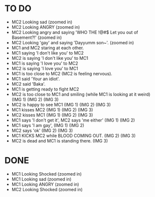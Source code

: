 # TO DO
* MC2 Looking sad (zoomed in)
* MC2 Looking ANGRY (zoomed in)
* MC2 Looking angry and saying 'WHO THE !@#$ Let you out of Basement?!' (zoomed in)
* MC2 Looking 'gay' and saying 'Dayyumm son~'. (zoomed in)
* MC1 and MC2 staring at each other.
* MC1 saying 'I don't like you' to MC2
* MC2 is saying 'I don't like you' to MC1
* MC1 is saying 'I love you' to MC2
* MC2 is saying 'I love you' to MC1
* MC1 is too close to MC2 (MC2 is feeling nervous).
* MC1 said 'Your an idiot'.
* MC2 said 'Baka'.
* MC1 is getting ready to fight MC2
* MC2 is too close to MC1 and smiling (while MC1 is looking at it weird) (IMG 1) (IMG 2) (IMG 3)
* MC2 is happy to see MC1 (IMG 1) (IMG 2) (IMG 3)
* MC1 kisses MC2 (IMG 1) (IMG 2) (IMG 3)
* MC2 kisses MC1 (IMG 1) (IMG 2) (IMG 3)
* MC1 says 'I don't get it', MC2 says 'me either' (IMG 1) (IMG 2)
* MC1 says 'I am gay', (IMG 1) (IMG 2)
* MC2 says 'ok' (IMG 2) (IMG 3)
* MC1 KICKS MC2 while BLOOD COMING OUT. (IMG 2) (IMG 3)
* MC2 is dead and MC1 is standing there. (IMG 3)

# DONE

* MC1 Looking Shocked (zoomed in)
* MC1 Looking sad (zoomed in)
* MC1 Looking ANGRY (zoomed in)
* MC2 Looking Shocked (zoomed in)

